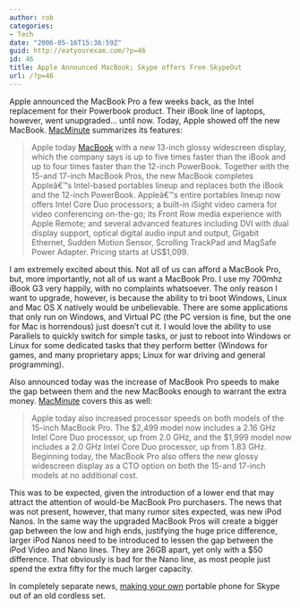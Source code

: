 ```yaml
---
author: rob
categories:
- Tech
date: "2006-05-16T15:36:59Z"
guid: http://eatyourexam.com/?p=46
id: 46
title: Apple Announced MacBook; Skype offers Free SkypeOut
url: /?p=46
---
```

Apple announced the MacBook Pro a few weeks back, as the Intel replacement for their Powerbook product. Their iBook line of laptops, however, went unupgraded&#8230; until now. Today, Apple showed off the new MacBook. [MacMinute](http://www.macminute.com/2006/05/16/macbook/) summarizes its features:

> Apple today [MacBook](http://www.apple.com/macbook/macbook.html) with a new 13-inch glossy widescreen display, which the company says is up to five times faster than the iBook and up to four times faster than the 12-inch PowerBook. Together with the 15-and 17-inch MacBook Pros, the new MacBook completes Appleâ€™s Intel-based portables lineup and replaces both the iBook and the 12-inch PowerBook. Appleâ€™s entire portables lineup now offers Intel Core Duo processors; a built-in iSight video camera for video conferencing on-the-go; its Front Row media experience with Apple Remote; and several advanced features including DVI with dual display support, optical digital audio input and output, Gigabit Ethernet, Sudden Motion Sensor, Scrolling TrackPad and MagSafe Power Adapter. Pricing starts at US$1,099.

I am extremely excited about this. Not all of us can afford a MacBook Pro, but, more importantly, not all of us want a MacBook Pro. I use my 700mhz iBook G3 very happily, with no complaints whatsoever. The only reason I want to upgrade, however, is because the ability to tri boot Windows, Linux and Mac OS X natively would be unbelievable. There are some applications that only run on Windows, and Virtual PC (the PC version is fine, but the one for Mac is horrendous) just doesn&#8217;t cut it. I would love the ability to use Parallels to quickly switch for simple tasks, or just to reboot into Windows or Linux for some dedicated tasks that they perform better (Windows for games, and many proprietary apps; Linux for war driving and general programming).

Also announced today was the increase of MacBook Pro speeds to make the gap between them and the new MacBooks enough to warrant the extra money. [MacMinute](http://www.macminute.com/2006/05/16/macbook/) covers this as well:

> Apple today also increased processor speeds on both models of the 15-inch MacBook Pro. The $2,499 model now includes a 2.16 GHz Intel Core Duo processor, up from 2.0 GHz, and the $1,999 model now includes a 2.0 GHz Intel Core Duo processor, up from 1.83 GHz. Beginning today, the MacBook Pro also offers the new glossy widescreen display as a CTO option on both the 15-and 17-inch models at no additional cost.

This was to be expected, given the introduction of a lower end that may attract the attention of would-be MacBook Pro purchasers. The news that was not present, however, that many rumor sites expected, was new iPod Nanos. In the same way the upgraded MacBook Pros will create a bigger gap between the low and high ends, justifying the huge price difference, larger iPod Nanos need to be introduced to lessen the gap between the iPod Video and Nano lines. They are 26GB apart, yet only with a $50 difference. That obviously is bad for the Nano line, as most people just spend the extra fifty for the much larger capacity.

In completely separate news, [making your own](http://www.instructables.com/ex/i/053082CE33E01029BC6B001143E7E506/?ALLSTEPS) portable phone for Skype out of an old cordless set.